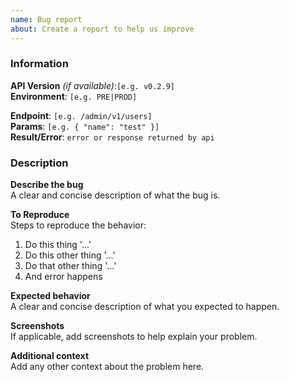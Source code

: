 ```yaml
---
name: Bug report
about: Create a report to help us improve
---
```


### Information
**API Version** _(if available)_:`[e.g. v0.2.9]`  
**Environment**: `[e.g. PRE|PROD]` 

<!-- If it's related with a request -->
**Endpoint**: `[e.g. /admin/v1/users]`  
**Params**: `[e.g. { "name": "test" }]`  
**Result/Error**: `error or response returned by api`  

### Description
**Describe the bug**  
A clear and concise description of what the bug is.

**To Reproduce**  
Steps to reproduce the behavior:
1. Do this thing '...'
2. Do this other thing '...'
3. Do that other thing '...'
4. And error happens


**Expected behavior**  
A clear and concise description of what you expected to happen.

**Screenshots**  
If applicable, add screenshots to help explain your problem.

**Additional context**  
Add any other context about the problem here.

